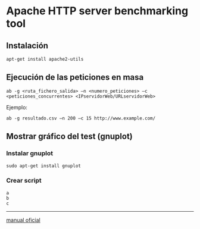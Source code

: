 
# Apache HTTP server benchmarking tool


## Instalación
```
apt-get install apache2-utils
```


## Ejecución de las peticiones en masa
```
ab -g <ruta_fichero_salida> –n <numero_peticiones> –c <peticiones_concurrentes> <IPservidorWeb/URLservidorWeb>
```

Ejemplo:
```
ab -g resultado.csv –n 200 –c 15 http://www.example.com/
```

## Mostrar gráfico del test (gnuplot)
### Instalar gnuplot
```
sudo apt-get install gnuplot
```
### Crear script
```
a
b
c

```
---

[manual oficial](https://httpd.apache.org/docs/2.4/programs/ab.html)
